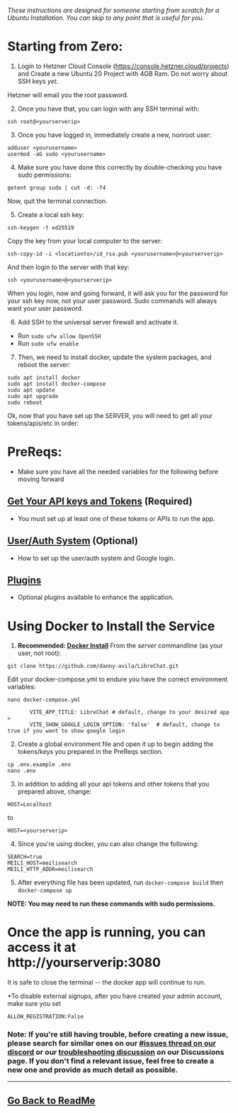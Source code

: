 
*These instructions are designed for someone starting from scratch for a Ubuntu Installation. You can skip to any point that is useful for you.*

# Starting from Zero:

1. Login to Hetzner Cloud Console (https://console.hetzner.cloud/projects) and Create a new Ubuntu 20 Project with 4GB Ram. Do not worry about SSH keys *yet*. 

Hetzner will email you the root password. 

2. Once you have that, you can login with any SSH terminal with:

```
ssh root@<yourserverip>
```

3. Once you have logged in, immediately create a new, nonroot user:

```
adduser <yourusername>
usermod -aG sudo <yourusername>
```

4. Make sure you have done this correctly by double-checking you have sudo permissions:

```
getent group sudo | cut -d: -f4
```

Now, quit the terminal connection.

5. Create a local ssh key:

```
ssh-keygen -t ed25519
```

Copy the key from your local computer to the server:
```
ssh-copy-id -i <locationto>/id_rsa.pub <yourusername>@<yourserverip>
```

And then login to the server with that key:
```
ssh <yourusername>@<yourserverip>
```

When you login, now and going forward, it will ask you for the password for your ssh key now, not your user password. Sudo commands will always want your user password.

6. Add SSH to the universal server firewall and activate it.

- Run `sudo ufw allow OpenSSH`
- Run `sudo ufw enable`


7. Then, we need to install docker, update the system packages, and reboot the server:
```
sudo apt install docker
sudo apt install docker-compose
sudo apt update
sudo apt upgrade
sudo reboot
```

Ok, now that you have set up the SERVER, you will need to get all your tokens/apis/etc in order:


# PreReqs:
- Make sure you have all the needed variables for the following before moving forward
## [Get Your API keys and Tokens](apis_and_tokens.md) (Required)
- You must set up at least one of these tokens or APIs to run the app.
## [User/Auth System](../features/user_auth_system.md) (Optional)
- How to set up the user/auth system and Google login.
## [Plugins](../features/plugins/introduction.md)
- Optional plugins available to enhance the application.

# Using Docker to Install the Service

1. **Recommended: [Docker Install](docker_install.md)**
From the *server* commandline (as your user, not root):

```
git clone https://github.com/danny-avila/LibreChat.git
```

Edit your docker-compose.yml to endure you have the correct environment variables:

```
nano docker-compose.yml
```

```
       VITE_APP_TITLE: LibreChat # default, change to your desired app >
       VITE_SHOW_GOOGLE_LOGIN_OPTION: 'false'  # default, change to true if you want to show google login
```       

2. Create a global environment file and open it up to begin adding the tokens/keys you prepared in the PreReqs section.
```
cp .env.example .env
nano .env
```

3. In addition to adding all your api tokens and other tokens that you prepared above, change:

```
HOST=Localhost 
```
to 
```
HOST=<yourserverip>
```

4. Since you're using docker, you can also change the following:

```
SEARCH=true
MEILI_HOST=meilisearch
MEILI_HTTP_ADDR=meilisearch
```

5. After everything file has been updated, run  `docker-compose build` then `docker-compose up`


**NOTE: You may need to run these commands with sudo permissions.**

# Once the app is running, you can access it at http://yourserverip:3080

It is safe to close the terminal -- the docker app will continue to run.

*To disable external signups, after you have created your admin account, make sure you set 
```
ALLOW_REGISTRATION:False 
```

### Note: If you're still having trouble, before creating a new issue, please search for similar ones on our [#issues thread on our discord](https://discord.gg/weqZFtD9C4) or our [troubleshooting discussion](https://github.com/danny-avila/LibreChat/discussions/new?category=troubleshooting) on our Discussions page. If you don't find a relevant issue, feel free to create a new one and provide as much detail as possible.

---

## [Go Back to ReadMe](../../README.md)
